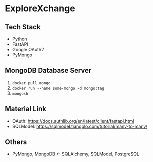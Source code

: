# ExploreXchange

## Tech Stack
- Python
- FastAPI
- Google OAuth2
- PyMongo

## MongoDB Database Server
1. ```docker pull mongo```
2. ```docker run --name some-mongo -d mongo:tag```
3. ```mongosh```

## Material Link
- OAuth: https://docs.authlib.org/en/latest/client/fastapi.html
- SQLModel: https://sqlmodel.tiangolo.com/tutorial/many-to-many/

## Others
- PyMongo, MongoDB <- SQLAlchemy, SQLModel, PostgreSQL